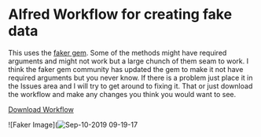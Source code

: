 # Alfred Workflow for creating fake data

This uses the [faker gem](https://github.com/stympy/faker). Some of the methods might have required arguments and might not work but a large chunch of them seam to work. I think the faker gem community has updated the gem to make it not have required arguments but you never know. If there is a problem just place it in the Issues area and I will try to get around to fixing it. That or just download the workflow and make any changes you think you would want to see.

[Download Workflow](https://github.com/newdark/faker-alfred-workflow/releases/download/1.1.5/Faker.alfredworkflow)

![Faker Image](![Sep-10-2019 09-19-17](https://user-images.githubusercontent.com/13140/64631567-39426900-d3ac-11e9-87b7-eaeb2af5c4c5.gif)
